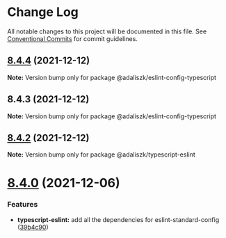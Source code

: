 # Change Log

All notable changes to this project will be documented in this file.
See [Conventional Commits](https://conventionalcommits.org) for commit guidelines.

## [8.4.4](https://github.com/adaliszk/node-toolbox/compare/@adaliszk/eslint-config-typescript@8.4.3...@adaliszk/eslint-config-typescript@8.4.4) (2021-12-12)

**Note:** Version bump only for package @adaliszk/eslint-config-typescript





## 8.4.3 (2021-12-12)

**Note:** Version bump only for package @adaliszk/eslint-config-typescript





## [8.4.2](https://github.com/adaliszk/node-toolbox/compare/@adaliszk/typescript-eslint@8.4.0...@adaliszk/typescript-eslint@8.4.2) (2021-12-12)

**Note:** Version bump only for package @adaliszk/typescript-eslint





# [8.4.0](https://github.com/adaliszk/node-toolbox/compare/@adaliszk/typescript-eslint@8.3.1...@adaliszk/typescript-eslint@8.4.0) (2021-12-06)


### Features

* **typescript-eslint:** add all the dependencies for eslint-standard-config ([39b4c90](https://github.com/adaliszk/node-toolbox/commit/39b4c90164038490a8b799f8d171c2f3c8572b5c))
